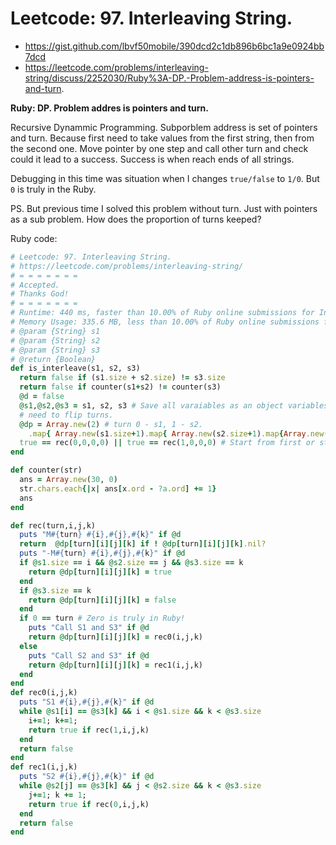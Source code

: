# Leetcode: 97. Interleaving String.

- https://gist.github.com/lbvf50mobile/390dcd2c1db896b6bc1a9e0924bb7dcd
- https://leetcode.com/problems/interleaving-string/discuss/2252030/Ruby%3A-DP.-Problem-address-is-pointers-and-turn.

**Ruby: DP. Problem addres is pointers and turn.**

Recursive Dynammic Programming. Subporblem address is set of pointers and turn. Because first need to take values from the first string, then from the second one. Move pointer by one step and call other turn and check could it lead to a success. Success is when reach ends of all strings.


Debugging in this time was situation when I changes `true/false` to `1/0`. But `0` is truly in the Ruby.

PS. But previous time I solved this problem without turn. Just with pointers as a sub problem. How does the proportion of turns keeped?


Ruby code:
```Ruby
# Leetcode: 97. Interleaving String.
# https://leetcode.com/problems/interleaving-string/
# = = = = = = =
# Accepted.
# Thanks God!
# = = = = = = =
# Runtime: 440 ms, faster than 10.00% of Ruby online submissions for Interleaving String.
# Memory Usage: 335.6 MB, less than 10.00% of Ruby online submissions for Interleaving String.
# @param {String} s1
# @param {String} s2
# @param {String} s3
# @return {Boolean}
def is_interleave(s1, s2, s3)
  return false if (s1.size + s2.size) != s3.size
  return false if counter(s1+s2) != counter(s3)
  @d = false
  @s1,@s2,@s3 = s1, s2, s3 # Save all varaiables as an object variables.
  # need to flip turns.
  @dp = Array.new(2) # turn 0 - s1, 1 - s2.  
    .map{ Array.new(s1.size+1).map{ Array.new(s2.size+1).map{Array.new(s3.size+1)}}}
  true == rec(0,0,0,0) || true == rec(1,0,0,0) # Start from first or start from second.
end

def counter(str)
  ans = Array.new(30, 0)
  str.chars.each{|x| ans[x.ord - ?a.ord] += 1}
  ans
end

def rec(turn,i,j,k)
  puts "M#{turn} #{i},#{j},#{k}" if @d
  return  @dp[turn][i][j][k] if ! @dp[turn][i][j][k].nil?
  puts "-M#{turn} #{i},#{j},#{k}" if @d
  if @s1.size == i && @s2.size == j && @s3.size == k
    return @dp[turn][i][j][k] = true
  end
  if @s3.size == k 
    return @dp[turn][i][j][k] = false
  end
  if 0 == turn # Zero is truly in Ruby!
    puts "Call S1 and S3" if @d
    return @dp[turn][i][j][k] = rec0(i,j,k)
  else
    puts "Call S2 and S3" if @d
    return @dp[turn][i][j][k] = rec1(i,j,k)
  end
end
def rec0(i,j,k)
  puts "S1 #{i},#{j},#{k}" if @d
  while @s1[i] == @s3[k] && i < @s1.size && k < @s3.size
    i+=1; k+=1;
    return true if rec(1,i,j,k)
  end
  return false
end
def rec1(i,j,k)
  puts "S2 #{i},#{j},#{k}" if @d
  while @s2[j] == @s3[k] && j < @s2.size && k < @s3.size
    j+=1; k += 1;
    return true if rec(0,i,j,k)
  end
  return false
end

```
